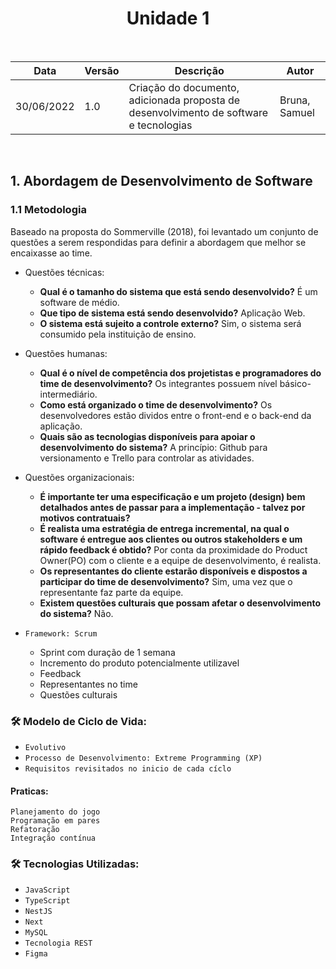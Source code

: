 <h1 align="center"> Unidade 1 </h1>
<br>

| Data | Versão | Descrição | Autor |
|---|---|---|---|
| 30/06/2022 | 1.0 | Criação do documento, adicionada proposta de desenvolvimento de software e tecnologias | Bruna, Samuel |

<br>

## 1. Abordagem de Desenvolvimento de Software

### 1.1 Metodologia

Baseado na proposta do Sommerville (2018), foi levantado um conjunto de questões a serem respondidas para definir a abordagem que melhor se encaixasse ao time.

- Questões técnicas:

   - <b>Qual é o tamanho do sistema que está sendo desenvolvido?</b> É um software de médio.<br>
   - <b>Que tipo de sistema está sendo desenvolvido?</b> Aplicação Web.<br>
   - <b>O sistema está sujeito a controle externo?</b> Sim, o sistema será consumido pela instituição de ensino.

- Questões humanas:

   - <b>Qual é o nível de competência dos projetistas e programadores do time de desenvolvimento?</b> Os integrantes possuem nível básico-intermediário.<br>
   - <b>Como está organizado o time de desenvolvimento?</b> Os desenvolvedores estão dividos entre o front-end e o back-end da aplicação.<br>
   - <b>Quais são as tecnologias disponíveis para apoiar o desenvolvimento do sistema?</b> A princípio: Github para versionamento e Trello para controlar as atividades.

- Questões organizacionais:

   - <b>É importante ter uma especificação e um projeto (design) bem detalhados antes de passar para a implementação - talvez por motivos contratuais?</b> 
   - <b>É realista uma estratégia de entrega incremental, na qual o software é entregue aos clientes ou outros stakeholders e um rápido feedback é obtido?</b> Por conta da proximidade do Product Owner(PO) com o cliente e a equipe de desenvolvimento, é realista.<br>
   - <b>Os representantes do cliente estarão disponíveis e dispostos a participar do time de desenvolvimento?</b> Sim, uma vez que o representante faz parte da equipe.
   - <b>Existem questões culturais que possam afetar o desenvolvimento do sistema?</b> Não.<br>

- `Framework: Scrum`

    * Sprint com duração de 1 semana
    * Incremento do produto potencialmente utilizavel
    * Feedback 
    * Representantes no time
    * Questões culturais

### 🛠️ Modelo de Ciclo de Vida:
- `Evolutivo`
- `Processo de Desenvolvimento: Extreme Programming (XP)`
- `Requisitos revisitados no inicio de cada cíclo`

#### Praticas:
    Planejamento do jogo
    Programação em pares
    Refatoração
    Integração contínua


### 🛠️ Tecnologias Utilizadas:

- `JavaScript`
- `TypeScript`
- `NestJS`
- `Next`
- `MySQL`
- `Tecnologia REST`
- `Figma`
